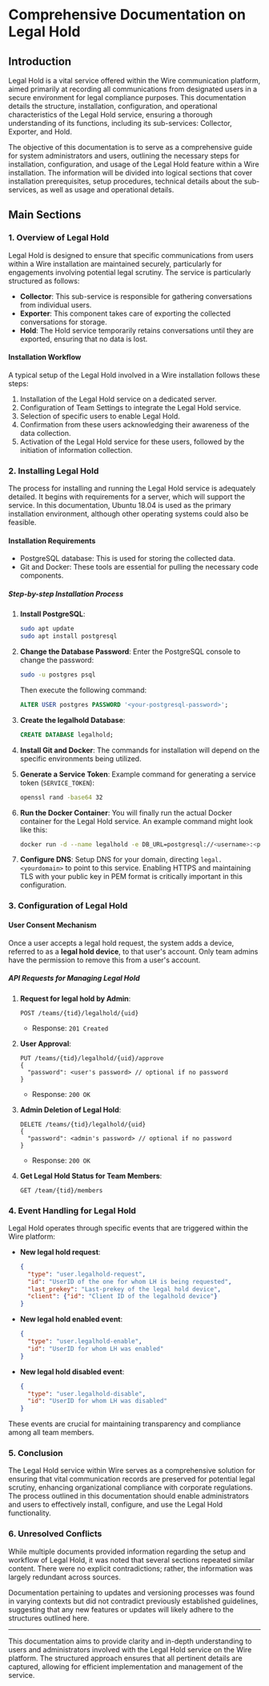 # Comprehensive Documentation on Legal Hold

## Introduction

Legal Hold is a vital service offered within the Wire communication platform, aimed primarily at recording all communications from designated users in a secure environment for legal compliance purposes. This documentation details the structure, installation, configuration, and operational characteristics of the Legal Hold service, ensuring a thorough understanding of its functions, including its sub-services: Collector, Exporter, and Hold. 

The objective of this documentation is to serve as a comprehensive guide for system administrators and users, outlining the necessary steps for installation, configuration, and usage of the Legal Hold feature within a Wire installation. The information will be divided into logical sections that cover installation prerequisites, setup procedures, technical details about the sub-services, as well as usage and operational details.

## Main Sections

### 1. Overview of Legal Hold

Legal Hold is designed to ensure that specific communications from users within a Wire installation are maintained securely, particularly for engagements involving potential legal scrutiny. The service is particularly structured as follows:

- **Collector**: This sub-service is responsible for gathering conversations from individual users.
- **Exporter**: This component takes care of exporting the collected conversations for storage.
- **Hold**: The Hold service temporarily retains conversations until they are exported, ensuring that no data is lost.

#### Installation Workflow

A typical setup of the Legal Hold involved in a Wire installation follows these steps:

1. Installation of the Legal Hold service on a dedicated server.
2. Configuration of Team Settings to integrate the Legal Hold service.
3. Selection of specific users to enable Legal Hold.
4. Confirmation from these users acknowledging their awareness of the data collection.
5. Activation of the Legal Hold service for these users, followed by the initiation of information collection.

### 2. Installing Legal Hold

The process for installing and running the Legal Hold service is adequately detailed. It begins with requirements for a server, which will support the service. In this documentation, Ubuntu 18.04 is used as the primary installation environment, although other operating systems could also be feasible.

#### Installation Requirements

- PostgreSQL database: This is used for storing the collected data.
- Git and Docker: These tools are essential for pulling the necessary code components.

##### Step-by-step Installation Process

1. **Install PostgreSQL**:
   ```bash
   sudo apt update
   sudo apt install postgresql
   ```

2. **Change the Database Password**:
   Enter the PostgreSQL console to change the password:
   ```bash
   sudo -u postgres psql
   ```
   Then execute the following command:
   ```sql
   ALTER USER postgres PASSWORD '<your-postgresql-password>';
   ```

3. **Create the legalhold Database**:
   ```sql
   CREATE DATABASE legalhold;
   ```

4. **Install Git and Docker**:
   The commands for installation will depend on the specific environments being utilized.

5. **Generate a Service Token**:
   Example command for generating a service token (`SERVICE_TOKEN`):
   ```bash
   openssl rand -base64 32
   ```

6. **Run the Docker Container**:
   You will finally run the actual Docker container for the Legal Hold service. An example command might look like this:
   ```bash
   docker run -d --name legalhold -e DB_URL=postgresql://<username>:<password>@localhost/legalhold legalhold-image
   ```

7. **Configure DNS**:
   Setup DNS for your domain, directing `legal.<yourdomain>` to point to this service. Enabling HTTPS and maintaining TLS with your public key in PEM format is critically important in this configuration.

### 3. Configuration of Legal Hold

#### User Consent Mechanism

Once a user accepts a legal hold request, the system adds a device, referred to as a **legal hold device**, to that user's account. Only team admins have the permission to remove this from a user's account. 

##### API Requests for Managing Legal Hold

1. **Request for legal hold by Admin**:
   ```http
   POST /teams/{tid}/legalhold/{uid}
   ```
   - Response: `201 Created`

2. **User Approval**:
   ```http
   PUT /teams/{tid}/legalhold/{uid}/approve
   {
     "password": <user's password> // optional if no password
   }
   ```
   - Response: `200 OK`

3. **Admin Deletion of Legal Hold**:
   ```http
   DELETE /teams/{tid}/legalhold/{uid}
   {
     "password": <admin's password> // optional if no password
   }
   ```
   - Response: `200 OK`

4. **Get Legal Hold Status for Team Members**:
   ```http
   GET /team/{tid}/members
   ```

### 4. Event Handling for Legal Hold

Legal Hold operates through specific events that are triggered within the Wire platform:
  - **New legal hold request**:
    ```json
    {
      "type": "user.legalhold-request",
      "id": "UserID of the one for whom LH is being requested",
      "last_prekey": "Last-prekey of the legal hold device",
      "client": {"id": "Client ID of the legalhold device"}
    }
    ```
  - **New legal hold enabled event**:
    ```json
    {
      "type": "user.legalhold-enable",
      "id": "UserID for whom LH was enabled"
    }
    ```
  - **New legal hold disabled event**:
    ```json
    {
      "type": "user.legalhold-disable",
      "id": "UserID for whom LH was disabled"
    }
    ```

These events are crucial for maintaining transparency and compliance among all team members.

### 5. Conclusion

The Legal Hold service within Wire serves as a comprehensive solution for ensuring that vital communication records are preserved for potential legal scrutiny, enhancing organizational compliance with corporate regulations. The process outlined in this documentation should enable administrators and users to effectively install, configure, and use the Legal Hold functionality.

### 6. Unresolved Conflicts

While multiple documents provided information regarding the setup and workflow of Legal Hold, it was noted that several sections repeated similar content. There were no explicit contradictions; rather, the information was largely redundant across sources.

Documentation pertaining to updates and versioning processes was found in varying contexts but did not contradict previously established guidelines, suggesting that any new features or updates will likely adhere to the structures outlined here. 

---

This documentation aims to provide clarity and in-depth understanding to users and administrators involved with the Legal Hold service on the Wire platform. The structured approach ensures that all pertinent details are captured, allowing for efficient implementation and management of the service.